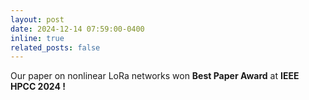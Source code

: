 ```yaml
---
layout: post
date: 2024-12-14 07:59:00-0400
inline: true
related_posts: false
---
```


Our paper on nonlinear LoRa networks won <strong>Best Paper Award</strong> at <strong>IEEE HPCC 2024 !</strong>